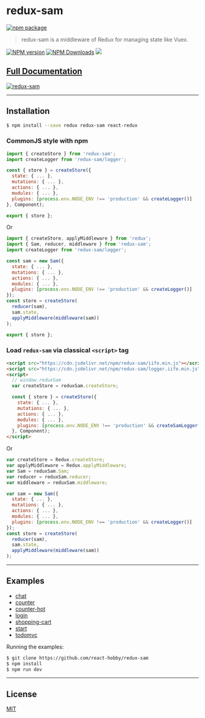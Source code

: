 # redux-sam

[![npm package](https://nodei.co/npm/redux-sam.png?downloads=true&downloadRank=true&stars=true)](https://www.npmjs.com/package/redux-sam)

> redux-sam is a middleware of Redux for managing state like Vuex.

[![NPM version](https://img.shields.io/npm/v/redux-sam.svg?style=flat)](https://npmjs.org/package/redux-sam)
[![NPM Downloads](https://img.shields.io/npm/dm/redux-sam.svg?style=flat)](https://npmjs.org/package/redux-sam)
[![](https://data.jsdelivr.com/v1/package/npm/redux-sam/badge)](https://www.jsdelivr.com/package/npm/redux-sam)

## [Full Documentation](https://react-hobby.github.io/redux-sam/)

[![redux-sam](https://react-hobby.github.io/redux-sam/img/redux-sam.png)](https://react-hobby.github.io/redux-sam/index.html)

---

## Installation

```bash
$ npm install --save redux redux-sam react-redux

```

### CommonJS style with npm

```js
import { createStore } from 'redux-sam';
import createLogger from 'redux-sam/logger';

const { store } = createStore({
  state: { ... },
  mutations: { ... },
  actions: { ... },
  modules: { ... },
  plugins: [process.env.NODE_ENV !== 'production' && createLogger()]
}, Component);

export { store };

```

Or

```js
import { createStore, applyMiddleware } from 'redux';
import { Sam, reducer, middleware } from 'redux-sam';
import createLogger from 'redux-sam/logger';

const sam = new Sam({
  state: { ... },
  mutations: { ... },
  actions: { ... },
  modules: { ... },
  plugins: [process.env.NODE_ENV !== 'production' && createLogger()]
});
const store = createStore(
  reducer(sam), 
  sam.state, 
  applyMiddleware(middleware(sam))
);

export { store };

```

### Load `redux-sam` via classical `<script>` tag

```html
<script src="https://cdn.jsdelivr.net/npm/redux-sam/iife.min.js"></script>
<script src="https://cdn.jsdelivr.net/npm/redux-sam/logger.iife.min.js"></script>
<script>
  // window.reduxSam
  var createStore = reduxSam.createStore;

  const { store } = createStore({
    state: { ... },
    mutations: { ... },
    actions: { ... },
    modules: { ... },
    plugins: [process.env.NODE_ENV !== 'production' && createSamLogger()]
  }, Component);
</script>

```

Or

```js
var createStore = Redux.createStore;
var applyMiddleware = Redux.applyMiddleware;
var Sam = reduxSam.Sam;
var reducer = reduxSam.reducer;
var middleware = reduxSam.middleware;

var sam = new Sam({
  state: { ... },
  mutations: { ... },
  actions: { ... },
  modules: { ... },
  plugins: [process.env.NODE_ENV !== 'production' && createLogger()]
});
const store = createStore(
  reducer(sam), 
  sam.state, 
  applyMiddleware(middleware(sam))
);

```

---

## Examples

  - [chat](examples/chat)
  - [counter](examples/counter)
  - [counter-hot](examples/counter-hot)
  - [login](examples/login)
  - [shopping-cart](examples/shopping-cart)
  - [start](examples/start)
  - [todomvc](examples/todomvc)

Running the examples:

```bash
$ git clone https://github.com/react-hobby/redux-sam
$ npm install
$ npm run dev

```

---

## License

[MIT](https://opensource.org/licenses/MIT)
